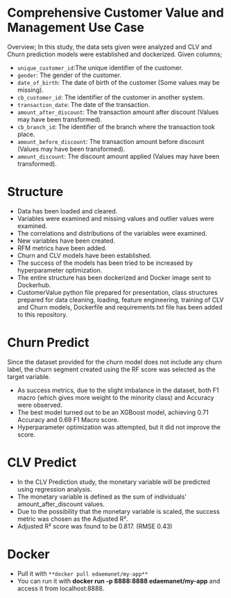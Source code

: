 # Comprehensive Customer Value and Management Use Case

Overview;
 In this study, the data sets given were analyzed and CLV and Churn prediction models were established and dockerized.
 Given columns;

   - `unique_customer_id`:The unique identifier of the customer.
   - `gender`: The gender of the customer.
   - `date_of_birth`: The date of birth of the customer (Some values may be missing).
   - `cb_customer_id`: The identifier of the customer in another system.
   - `transaction_date`: The date of the transaction.
   - `amount_after_discount`: The transaction amount after discount (Values may have been transformed).
   - `cb_branch_id`: The identifier of the branch where the transaction took place.
   - `amount_before_discount`: The transaction amount before discount (Values may have been transformed).
   - `amount_discount`: The discount amount applied (Values may have been transformed).
     
# Structure
- Data has been loaded and cleared.
- Variables were examined and missing values ​​and outlier values ​​were examined.
- The correlations and distributions of the variables were examined.
- New variables have been created.
- RFM metrics have been added.
- Churn and CLV models have been established.
- The success of the models has been tried to be increased by hyperparameter optimization.
- The entire structure has been dockerized and Docker image sent to Dockerhub.
- CustomerValue python file prepared for presentation, class structures prepared for data cleaning, loading, feature engineering, training of CLV and Churn models, Dockerfile and requirements.txt file
  has been added to this repository. 


# Churn Predict 
Since the dataset provided for the churn model does not include any churn label, the churn segment created using the RF score was selected as the target variable.
- As success metrics, due to the slight imbalance in the dataset, both F1 macro (which gives more weight to the minority class) and Accuracy were observed.
- The best model turned out to be an XGBoost model, achieving 0.71 Accuracy and 0.69 F1 Macro score.
- Hyperparameter optimization was attempted, but it did not improve the score.

# CLV Predict
- In the CLV Prediction study, the monetary variable will be predicted using regression analysis.
- The monetary variable is defined as the sum of individuals' amount_after_discount values.
-  Due to the possibility that the monetary variable is scaled, the success metric was chosen as the Adjusted R².
-  Adjusted R² score was found to be 0.817. (RMSE 0.43)

  # Docker

- Pull it with
  ```**docker pull edaemanet/my-app** ```
- You can run it with **docker run -p 8888:8888 edaemanet/my-app** and access it from localhost:8888.

